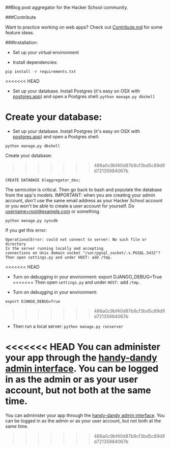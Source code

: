 ##Blog post aggregator for the Hacker School community.

###Contribute

Want to practice working on web apps? Check out [Contribute.md](Contribute.md) for some feature ideas.

###Installation:

- Set up your virtual environment

- Install dependencies:

`pip install -r requirements.txt`

<<<<<<< HEAD
- Set up your database. Install Postgres (it's easy on OSX with [postgres.app](http://postgresapp.com/)) and open a Postgres shell:
`python manage.py dbshell`

Create your database:
=======
- Set up your database. Install Postgres (it's easy on OSX with [postgres.app](http://postgresapp.com/)) and open a Postgres shell: 

`python manage.py dbshell`

Create your database: 
>>>>>>> 486a0c9bf40d87b9cf3bd5c89d9d72135984067b

`CREATE DATABASE blaggregator_dev;`

The semicolon is critical. Then go back to bash and populate the database from the app's models. IMPORTANT: when you are creating your admin account, *don't* use the same email address as your Hacker School account or you won't be able to create a user account for yourself. Do username+root@example.com or something.

`python manage.py syncdb`

If you get this error:

```
OperationalError: could not connect to server: No such file or directory
Is the server running locally and accepting
connections on Unix domain socket "/var/pgsql_socket/.s.PGSQL.5432"?
Then open settings.py and under HOST: add /tmp.
```

<<<<<<< HEAD
- Turn on debugging in your environment:
export DJANGO_DEBUG=True
=======
Then open `settings.py` and under `HOST:` add `/tmp`. 

- Turn on debugging in your environment:

`export DJANGO_DEBUG=True`
>>>>>>> 486a0c9bf40d87b9cf3bd5c89d9d72135984067b

- Then run a local server:
`python manage.py runserver`

<<<<<<< HEAD
You can administer your app through the [handy-dandy admin interface](http:localhost/admin). You can be logged in as the admin or as your user account, but not both at the same time.
=======
You can administer your app through the [handy-dandy admin interface](http://localhost:8000/admin). You can be logged in as the admin or as your user account, but not both at the same time.
>>>>>>> 486a0c9bf40d87b9cf3bd5c89d9d72135984067b
